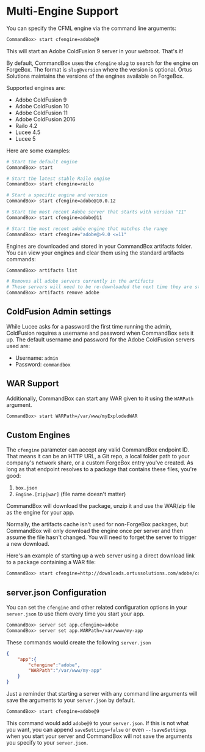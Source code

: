 
# Multi-Engine Support

You can specify the CFML engine via the command line arguments:

```bash
CommandBox> start cfengine=adobe@9
```

This will start an Adobe ColdFusion 9 server in your webroot.  That's it!

By default, CommandBox uses the `cfengine` slug to search for the engine on ForgeBox.  The format is `slug@version` where the version is optional.  Ortus Solutions maintains the versions of the engines available on ForgeBox.

Supported engines are:

* Adobe ColdFusion 9
* Adobe ColdFusion 10
* Adobe ColdFusion 11
* Adobe ColdFusion 2016
* Railo 4.2
* Lucee 4.5
* Lucee 5

Here are some examples:

```bash
# Start the default engine
CommandBox> start

# Start the latest stable Railo engine
CommandBox> start cfengine=railo

# Start a specific engine and version
CommandBox> start cfengine=adobe@10.0.12

# Start the most recent Adobe server that starts with version "11"
CommandBox> start cfengine=adobe@11

# Start the most recent adobe engine that matches the range
CommandBox> start cfengine="adobe@>9.0 <=11"
```

Engines are downloaded and stored in your CommandBox artifacts folder. You can view your engines and clear them using the standard artifacts commands:

```bash
CommandBox> artifacts list

# Removes all adobe servers currently in the artifacts
# These servers will need to be re-downloaded the next time they are started
CommandBox> artifacts remove adobe
```

## ColdFusion Admin settings

While Lucee asks for a password the first time running the admin, ColdFusion requires a username and password when CommandBox sets it up. The default username and password for the Adobe ColdFusion servers used are:

* Username: `admin`
* Password: `commandbox`

## WAR Support

Additionally, CommandBox can start any WAR given to it using the `WARPath` argument.

```bash
CommandBox> start WARPath=/var/www/myExplodedWAR
```

## Custom Engines

The `cfengine` parameter can accept any valid CommandBox endpoint ID. That means it can be an HTTP URL, a Git repo, a local folder path to your company's network share, or a custom ForgeBox entry you've created.  As long as that endpoint resolves to a package that contains these files, you're good:

1. `box.json`
2. `Engine.[zip|war]` (file name doesn't matter)

CommandBox will download the package, unzip it and use the WAR/zip file as the engine for your app.

Normally, the artifacts cache isn't used for non-ForgeBox packages, but CommandBox will only download the engine once per server and then assume the file hasn't changed.  You will need to forget the server to trigger a new download. 

Here's an example of starting up a web server using a direct download link to a package containing a WAR file:

```bash
CommandBox> start cfengine=http://downloads.ortussolutions.com/adobe/coldfusion/9.0.2/cf-engine-9.0.2.zip
```

## server.json Configuration

You can set the `cfengine` and other related configuration options in your `server.json` to use them every time you start your app.

```bash
CommandBox> server set app.cfengine=adobe
CommandBox> server set app.WARPath=/var/www/my-app
```

These commands would create the following `server.json`

```json
{
    "app":{
        "cfengine":"adobe",
        "WARPath":"/var/www/my-app"
    }
}
```

Just a reminder that starting a server with any command line arguments will save the arguments to your `server.json` by default.

```bash
CommandBox> start cfengine=adobe@9
```

This command would add `adobe@9` to your `server.json`.  If this is not what you want, you can append `saveSettings=false` or even `--!saveSettings` when you start your server and CommandBox will not save the arguments you specify to your `server.json`.


